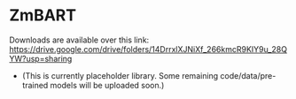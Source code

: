 
# ZmBART

Downloads are available over this link: https://drive.google.com/drive/folders/14DrrxlXJNiXf_266kmcR9KIY9u_28QYW?usp=sharing 


- (This is currently placeholder library. Some remaining code/data/pre-trained models will be uploaded soon.)
